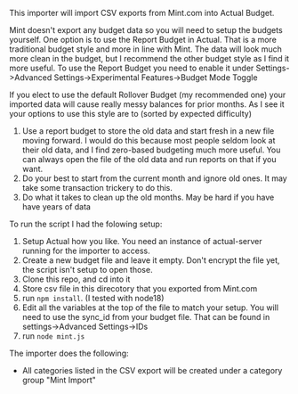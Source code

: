 This importer will import CSV exports from Mint.com into Actual Budget.

Mint doesn't export any budget data so you will need to setup the budgets yourself.  One option is to use the Report Budget in Actual.  That is a more traditional budget style and more in line with Mint. The data will look much more clean in the budget, but I recommend the other budget style as I find it more useful.  To use the Report Budget you need to enable it under Settings->Advanced Settings->Experimental Features->Budget Mode Toggle

If you elect to use the default Rollover Budget (my recommended one) your imported data will cause really messy balances for prior months.  As I see it your options to use this style are to (sorted by expected difficulty)
1. Use a report budget to store the old data and start fresh in a new file moving forward. I would do this because most people seldom look at their old data, and I find zero-based budgeting much more useful.  You can always open the file of the old data and run reports on that if you want.
2. Do your best to start from the current month and ignore old ones.  It may take some transaction trickery to do this.
3. Do what it takes to clean up the old months.  May be hard if you have have years of data 

To run the script I had the folowing setup:

1. Setup Actual how you like. You need an instance of actual-server running for the importer to access.
2. Create a new budget file and leave it empty.  Don't encrypt the file yet, the script isn't setup to open those.
2. Clone this repo, and cd into it
3. Store csv file in this direcotory that you exported from Mint.com
4. run `npm install`.  (I tested with node18)
5. Edit all the variables at the top of the file to match your setup.  You will need to use the sync_id from your budget file.  That can be found in settings->Advanced Settings->IDs
6. run `node mint.js`

The importer does the following:
* All categories listed in the CSV export will be created under a category group "Mint Import"
